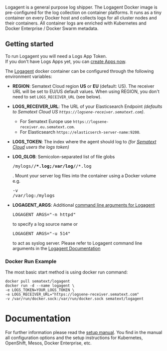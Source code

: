 Logagent is a general purpose log shipper. The Logagent Docker image is pre-configured for the log collection on container platforms. It runs as a tiny container on every Docker host and collects logs for all cluster nodes and their containers. All container logs are enriched with Kubernetes and Docker Enterprise / Docker Swarm metadata.

## Getting started

To run Logagent you will need a Logs App Token.  
If you don't have Logs Apps yet, you can [create Apps now](https://apps.sematext.com/ui/integrations).

The [Logagent](https://sematext.com/logagent) docker container can be configured through the following environment variables:

* **REGION**: Sematext Cloud region **US** or **EU** (default: US). The receiver URL will be set to EU/US default values. When using REGION, you don't need to set `LOGS_RECEIVER_URL` (see below).
* **LOGS_RECEIVER_URL**: The URL of your Elasticsearch Endpoint _(defaults to Sematext Cloud US `https://logsene-receiver.sematext.com`)_. 
  
    * For Sematext Europe use `https://logsene-receiver.eu.sematext.com`. 
    * For Elasticsearch `https://elasticserch-server-name:9200`.

* **LOGS_TOKEN**: The index where the agent should log to _(for [Sematext Cloud](https://sematext.com/cloud) users the logs token)_
* **LOG_GLOB**: Semicolon-separated list of file globs <pre>/mylogs/**/*.log;/var/log/**/*.log</pre>. Mount your server log files into the container using a Docker volume e.g. <pre>-v /var/log:/mylogs</pre>
* **LOGAGENT_ARGS**: Additional [command line arguments for Logagent](https://sematext.com/docs/logagent/cli-parameters/) <pre>LOGAGENT_ARGS="-n httpd"</pre> to specify a log source name or <pre>LOGAGENT_ARGS="-u 514"</pre> to act as syslog server. Please refer to Logagent command line arguments in the [Logagent Documentation](https://sematext.com/docs/logagent/cli-parameters/)

### Docker Run Example

The most basic start method is using docker run command:

```
docker pull sematext/logagent
docker run -d --name logagent \
-e LOGS_TOKEN=YOUR_LOGS_TOKEN \
-e LOGS_RECEIVER_URL="https://logsene-receiver.sematext.com"
-v /var/run/docker.sock:/var/run/docker.sock sematext/logagent
```

# Documentation

For further information please read the [setup manual](https://sematext.com/docs/logagent/installation-docker/).
You find in the manual all configuration options and the setup instructions for Kubernetes, OpenShift, Mesos, Docker Enterprise, etc. 
